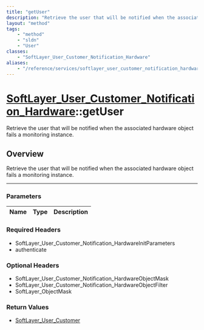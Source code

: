 ```yaml
---
title: "getUser"
description: "Retrieve the user that will be notified when the associated hardware object fails a monitoring instance."
layout: "method"
tags:
    - "method"
    - "sldn"
    - "User"
classes:
    - "SoftLayer_User_Customer_Notification_Hardware"
aliases:
    - "/reference/services/softlayer_user_customer_notification_hardware/getUser"
---
```

# [SoftLayer_User_Customer_Notification_Hardware](/reference/services/SoftLayer_User_Customer_Notification_Hardware)::getUser

Retrieve the user that will be notified when the associated hardware object fails a monitoring instance.


## Overview 
Retrieve the user that will be notified when the associated hardware object fails a monitoring instance.

-----

### Parameters 
|Name | Type | Description |
| --- | --- | --- |


### Required Headers
* SoftLayer_User_Customer_Notification_HardwareInitParameters
* authenticate


### Optional Headers
* SoftLayer_User_Customer_Notification_HardwareObjectMask
* SoftLayer_User_Customer_Notification_HardwareObjectFilter
* SoftLayer_ObjectMask

### Return Values
* <a href='/reference/datatypes/SoftLayer_User_Customer'>SoftLayer_User_Customer </a>




